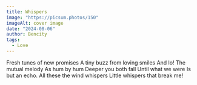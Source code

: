 ```yaml
---
title: Whispers
image: "https://picsum.photos/150"
imageAlt: cover image
date: "2024-08-06"
author: Bencity
tags:
  - Love
---
```


Fresh tunes of new promises
A tiny buzz from loving smiles
And lo! The mutual melody
As hum by hum
Deeper you both fall
Until what we were
Is but an echo.
All these the wind whispers
Little whispers that break me!
